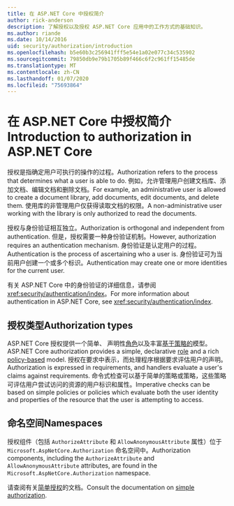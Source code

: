 ```yaml
---
title: 在 ASP.NET Core 中授权简介
author: rick-anderson
description: 了解授权以及授权 ASP.NET Core 应用中的工作方式的基础知识。
ms.author: riande
ms.date: 10/14/2016
uid: security/authorization/introduction
ms.openlocfilehash: b5e60b3c256941fff5e54e1a02e077c34c535902
ms.sourcegitcommit: 79850db9e79b1705b89f466c6f2c961ff15485de
ms.translationtype: MT
ms.contentlocale: zh-CN
ms.lasthandoff: 01/07/2020
ms.locfileid: "75693864"
---
```

# <a name="introduction-to-authorization-in-aspnet-core"></a><span data-ttu-id="fa3af-103">在 ASP.NET Core 中授权简介</span><span class="sxs-lookup"><span data-stu-id="fa3af-103">Introduction to authorization in ASP.NET Core</span></span>

<a name="security-authorization-introduction"></a>

<span data-ttu-id="fa3af-104">授权是指确定用户可执行的操作的过程。</span><span class="sxs-lookup"><span data-stu-id="fa3af-104">Authorization refers to the process that determines what a user is able to do.</span></span> <span data-ttu-id="fa3af-105">例如，允许管理用户创建文档库、添加文档、编辑文档和删除文档。</span><span class="sxs-lookup"><span data-stu-id="fa3af-105">For example, an administrative user is allowed to create a document library, add documents, edit documents, and delete them.</span></span> <span data-ttu-id="fa3af-106">使用库的非管理用户仅获得读取文档的权限。</span><span class="sxs-lookup"><span data-stu-id="fa3af-106">A non-administrative user working with the library is only authorized to read the documents.</span></span>

<span data-ttu-id="fa3af-107">授权与身份验证相互独立。</span><span class="sxs-lookup"><span data-stu-id="fa3af-107">Authorization is orthogonal and independent from authentication.</span></span> <span data-ttu-id="fa3af-108">但是，授权需要一种身份验证机制。</span><span class="sxs-lookup"><span data-stu-id="fa3af-108">However, authorization requires an authentication mechanism.</span></span> <span data-ttu-id="fa3af-109">身份验证是认定用户的过程。</span><span class="sxs-lookup"><span data-stu-id="fa3af-109">Authentication is the process of ascertaining who a user is.</span></span> <span data-ttu-id="fa3af-110">身份验证可为当前用户创建一个或多个标识。</span><span class="sxs-lookup"><span data-stu-id="fa3af-110">Authentication may create one or more identities for the current user.</span></span>

<span data-ttu-id="fa3af-111">有关 ASP.NET Core 中的身份验证的详细信息，请参阅 <xref:security/authentication/index>。</span><span class="sxs-lookup"><span data-stu-id="fa3af-111">For more information about authentication in ASP.NET Core, see <xref:security/authentication/index>.</span></span>

## <a name="authorization-types"></a><span data-ttu-id="fa3af-112">授权类型</span><span class="sxs-lookup"><span data-stu-id="fa3af-112">Authorization types</span></span>

<span data-ttu-id="fa3af-113">ASP.NET Core 授权提供一个简单、 声明性[角色](xref:security/authorization/roles)以及丰富[基于策略的](xref:security/authorization/policies)模型。</span><span class="sxs-lookup"><span data-stu-id="fa3af-113">ASP.NET Core authorization provides a simple, declarative [role](xref:security/authorization/roles) and a rich [policy-based](xref:security/authorization/policies) model.</span></span> <span data-ttu-id="fa3af-114">授权在要求中表示，而处理程序根据要求评估用户的声明。</span><span class="sxs-lookup"><span data-stu-id="fa3af-114">Authorization is expressed in requirements, and handlers evaluate a user's claims against requirements.</span></span> <span data-ttu-id="fa3af-115">命令式检查可以基于简单的策略或策略，这些策略可评估用户尝试访问的资源的用户标识和属性。</span><span class="sxs-lookup"><span data-stu-id="fa3af-115">Imperative checks can be based on simple policies or policies which evaluate both the user identity and properties of the resource that the user is attempting to access.</span></span>

## <a name="namespaces"></a><span data-ttu-id="fa3af-116">命名空间</span><span class="sxs-lookup"><span data-stu-id="fa3af-116">Namespaces</span></span>

<span data-ttu-id="fa3af-117">授权组件（包括 `AuthorizeAttribute` 和 `AllowAnonymousAttribute` 属性）位于 `Microsoft.AspNetCore.Authorization` 命名空间中。</span><span class="sxs-lookup"><span data-stu-id="fa3af-117">Authorization components, including the `AuthorizeAttribute` and `AllowAnonymousAttribute` attributes, are found in the `Microsoft.AspNetCore.Authorization` namespace.</span></span>

<span data-ttu-id="fa3af-118">请查阅有关[简单授权](xref:security/authorization/simple)的文档。</span><span class="sxs-lookup"><span data-stu-id="fa3af-118">Consult the documentation on [simple authorization](xref:security/authorization/simple).</span></span>

